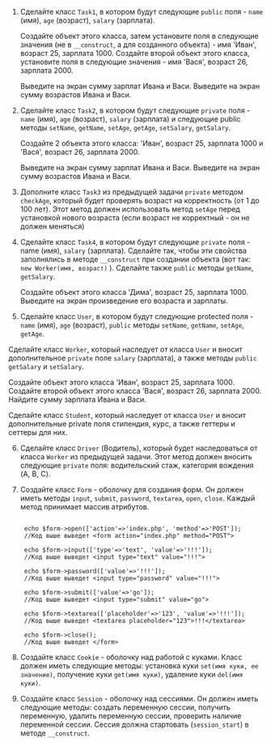 1. Сделайте класс `Task1`, в котором будут следующие `public` поля - `name` (имя), `age` (возраст), `salary` (зарплата).
   
   Создайте объект этого класса, затем установите поля в следующие значения (не в `__construct`, а для созданного объекта) - имя 'Иван', возраст 25, зарплата 1000. Создайте второй объект этого класса, установите поля в следующие значения - имя 'Вася', возраст 26, зарплата 2000.
   
   Выведите на экран сумму зарплат Ивана и Васи. Выведите на экран сумму возрастов Ивана и Васи.
   
2. Сделайте класс `Task2`, в котором будут следующие `private` поля - `name` (имя), `age` (возраст), `salary` (зарплата) и следующие public методы `setName`, `getName`, `setAge`, `getAge`, `setSalary`, `getSalary`.
   
   Создайте 2 объекта этого класса: 'Иван', возраст 25, зарплата 1000 и 'Вася', возраст 26, зарплата 2000.
   
   Выведите на экран сумму зарплат Ивана и Васи. Выведите на экран сумму возрастов Ивана и Васи.
   
3. Дополните класс `Task3` из предыдущей задачи `private` методом `checkAge`, который будет проверять возраст на корректность (от 1 до 100 лет). Этот метод должен использовать метод `setAge` перед установкой нового возраста (если возраст не корректный - он не должен меняться)

4. Сделайте класс `Task4`, в котором будут следующие `private` поля - name (имя), `salary` (зарплата). Сделайте так, чтобы эти свойства заполнялись в методе `__construct` при создании объекта (вот так: `new Worker(имя, возраст)` ). Сделайте также `public` методы `getName`, `getSalary`.
   
   Создайте объект этого класса 'Дима', возраст 25, зарплата 1000. Выведите на экран произведение его возраста и зарплаты.
   
5.  Сделайте класс `User`, в котором будут следующие protected поля - `name` (имя), `age` (возраст), `public` методы `setName`, `getName`, `setAge`, `getAge`.
   
   Сделайте класс `Worker`, который наследует от класса `User` и вносит дополнительное `private` поле `salary` (зарплата), а также методы `public` `getSalary` и `setSalary`.
   
   Создайте объект этого класса 'Иван', возраст 25, зарплата 1000. Создайте второй объект этого класса 'Вася', возраст 26, зарплата 2000. Найдите сумму зарплата Ивана и Васи.
   
   Сделайте класс `Student`, который наследует от класса `User` и вносит дополнительные private поля стипендия, курс, а также геттеры и сеттеры для них.
   
6. Сделайте класс `Driver` (Водитель), который будет наследоваться от класса `Worker` из предыдущей задачи. Этот метод должен вносить следующие `private` поля: водительский стаж, категория вождения (A, B, C).

7. Создайте класс `Form` - оболочку для создания форм. Он должен иметь методы `input`, `submit`, `password`, `textarea`, `open`, `close`. Каждый метод принимает массив атрибутов.
   ```
   
   	echo $form->open(['action'=>'index.php', 'method'=>'POST']);
   	//Код выше выведет <form action="index.php" method="POST">
   	
   	echo $form->input(['type'=>'text', 'value'=>'!!!']);
   	//Код выше выведет <input type="text" value="!!!">
   
   	echo $form->password(['value'=>'!!!']);
   	//Код выше выведет <input type="password" value="!!!">
   
   	echo $form->submit(['value'=>'go']);
   	//Код выше выведет <input type="submit" value="go">
   
   	echo $form->textarea(['placeholder'=>'123', 'value'=>'!!!']);
   	//Код выше выведет <textarea placeholder="123">!!!</textarea>
   
   	echo $form->close();
   	//Код выше выведет </form>
   ```
8. Создайте класс `Cookie` - оболочку над работой с куками. Класс должен иметь следующие методы: установка куки `set(имя куки, ее значение)`, получение куки `get(имя куки)`, удаление куки `del(имя куки)`.
9. Создайте класс `Session` - оболочку над сессиями. Он должен иметь следующие методы: создать переменную сессии, получить переменную, удалить переменную сессии, проверить наличие переменной сессии. Сессия должна стартовать (`session_start`) в методе `__construct`.